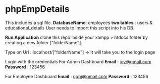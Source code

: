 # phpEmpDetails

This includes a sql file. 
**DatabaseName**: employees 
**two tables** : users & educational_details
User needs to import this script into his DB.

**Run Application**
clone this repo inside your xampp > htdocs folder by creating a new folder ["folderName"].

Type on Url : localhost/["folderName"] -> It will take you to the login page

Login with the credentials
  For Admin Dashboard
    **Email** : joy@gmail.com
    **Password** : 123456
    
  For Employee Dashboard
      **Email** : gopi@gmail.com
      **Password** : 123456
